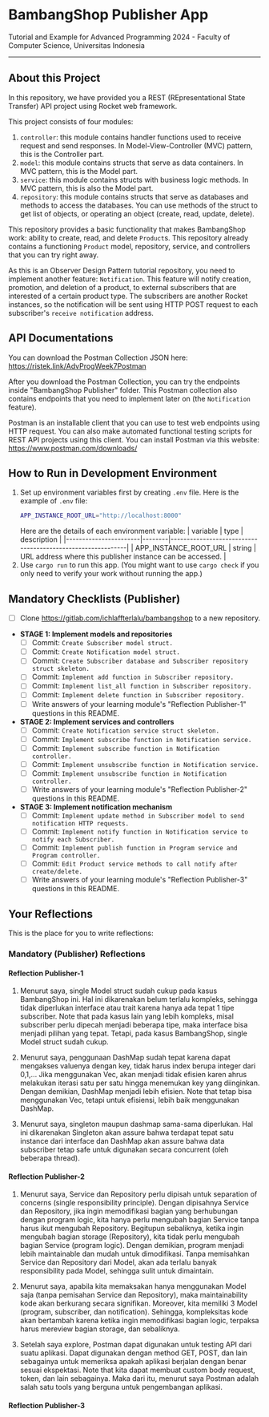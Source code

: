 # BambangShop Publisher App
Tutorial and Example for Advanced Programming 2024 - Faculty of Computer Science, Universitas Indonesia

---

## About this Project
In this repository, we have provided you a REST (REpresentational State Transfer) API project using Rocket web framework.

This project consists of four modules:
1.  `controller`: this module contains handler functions used to receive request and send responses.
    In Model-View-Controller (MVC) pattern, this is the Controller part.
2.  `model`: this module contains structs that serve as data containers.
    In MVC pattern, this is the Model part.
3.  `service`: this module contains structs with business logic methods.
    In MVC pattern, this is also the Model part.
4.  `repository`: this module contains structs that serve as databases and methods to access the databases.
    You can use methods of the struct to get list of objects, or operating an object (create, read, update, delete).

This repository provides a basic functionality that makes BambangShop work: ability to create, read, and delete `Product`s.
This repository already contains a functioning `Product` model, repository, service, and controllers that you can try right away.

As this is an Observer Design Pattern tutorial repository, you need to implement another feature: `Notification`.
This feature will notify creation, promotion, and deletion of a product, to external subscribers that are interested of a certain product type.
The subscribers are another Rocket instances, so the notification will be sent using HTTP POST request to each subscriber's `receive notification` address.

## API Documentations

You can download the Postman Collection JSON here: https://ristek.link/AdvProgWeek7Postman

After you download the Postman Collection, you can try the endpoints inside "BambangShop Publisher" folder.
This Postman collection also contains endpoints that you need to implement later on (the `Notification` feature).

Postman is an installable client that you can use to test web endpoints using HTTP request.
You can also make automated functional testing scripts for REST API projects using this client.
You can install Postman via this website: https://www.postman.com/downloads/

## How to Run in Development Environment
1.  Set up environment variables first by creating `.env` file.
    Here is the example of `.env` file:
    ```bash
    APP_INSTANCE_ROOT_URL="http://localhost:8000"
    ```
    Here are the details of each environment variable:
    | variable              | type   | description                                                |
    |-----------------------|--------|------------------------------------------------------------|
    | APP_INSTANCE_ROOT_URL | string | URL address where this publisher instance can be accessed. |
2.  Use `cargo run` to run this app.
    (You might want to use `cargo check` if you only need to verify your work without running the app.)

## Mandatory Checklists (Publisher)
-   [ ] Clone https://gitlab.com/ichlaffterlalu/bambangshop to a new repository.
-   **STAGE 1: Implement models and repositories**
    -   [ ] Commit: `Create Subscriber model struct.`
    -   [ ] Commit: `Create Notification model struct.`
    -   [ ] Commit: `Create Subscriber database and Subscriber repository struct skeleton.`
    -   [ ] Commit: `Implement add function in Subscriber repository.`
    -   [ ] Commit: `Implement list_all function in Subscriber repository.`
    -   [ ] Commit: `Implement delete function in Subscriber repository.`
    -   [ ] Write answers of your learning module's "Reflection Publisher-1" questions in this README.
-   **STAGE 2: Implement services and controllers**
    -   [ ] Commit: `Create Notification service struct skeleton.`
    -   [ ] Commit: `Implement subscribe function in Notification service.`
    -   [ ] Commit: `Implement subscribe function in Notification controller.`
    -   [ ] Commit: `Implement unsubscribe function in Notification service.`
    -   [ ] Commit: `Implement unsubscribe function in Notification controller.`
    -   [ ] Write answers of your learning module's "Reflection Publisher-2" questions in this README.
-   **STAGE 3: Implement notification mechanism**
    -   [ ] Commit: `Implement update method in Subscriber model to send notification HTTP requests.`
    -   [ ] Commit: `Implement notify function in Notification service to notify each Subscriber.`
    -   [ ] Commit: `Implement publish function in Program service and Program controller.`
    -   [ ] Commit: `Edit Product service methods to call notify after create/delete.`
    -   [ ] Write answers of your learning module's "Reflection Publisher-3" questions in this README.

## Your Reflections
This is the place for you to write reflections:

### Mandatory (Publisher) Reflections

#### Reflection Publisher-1

1. Menurut saya, single Model struct sudah cukup pada kasus BambangShop ini. Hal ini dikarenakan belum terlalu kompleks, sehingga tidak diperlukan interface atau trait karena hanya ada tepat 1 tipe subscriber. Note that pada kasus lain yang lebih kompleks, misal subscriber perlu dipecah menjadi beberapa tipe, maka interface bisa menjadi pilihan yang tepat. Tetapi, pada kasus BambangShop, single Model struct sudah cukup.

2. Menurut saya, penggunaan DashMap sudah tepat karena dapat mengakses valuenya dengan key, tidak harus index berupa integer dari 0,1,... Jika menggunakan Vec, akan menjadi tidak efisien karen ahrus melakukan iterasi satu per satu hingga menemukan key yang diinginkan. Dengan demikian, DashMap menjadi lebih efisien. Note that tetap bisa menggunakan Vec, tetapi untuk efisiensi, lebih baik menggunakan DashMap.

3. Menurut saya, singleton maupun dashmap sama-sama diperlukan. Hal ini dikarenakan Singleton akan assure bahwa terdapat tepat satu instance dari interface dan DashMap akan assure bahwa data subscriber tetap safe untuk digunakan secara concurrent (oleh beberapa thread).

#### Reflection Publisher-2

1. Menurut saya, Service dan Repository perlu dipisah untuk separation of concerns (single responsibility principle). Dengan dipisahnya Service dan Repository, jika ingin memodifikasi bagian yang berhubungan dengan program logic, kita hanya perlu mengubah bagian Service tanpa harus ikut mengubah Repository. Begitupun sebaliknya, ketika ingin mengubah bagian storage (Repository), kita tidak perlu mengubah bagian Service (program logic). Dengan demikian, program menjadi lebih maintainable dan mudah untuk dimodifikasi. Tanpa memisahkan Service dan Repository dari Model, akan ada terlalu banyak responsibility pada Model, sehingga sulit untuk dimaintain.

2. Menurut saya, apabila kita memaksakan hanya menggunakan Model saja (tanpa pemisahan Service dan Repository), maka maintainability kode akan berkurang secara signifikan. Moreover, kita memiliki 3 Model (program, subscriber, dan notification). Sehingga, kompleksitas kode akan bertambah karena ketika ingin memodifikasi bagian logic, terpaksa harus mereview bagian storage, dan sebaliknya.

3. Setelah saya explore, Postman dapat digunakan untuk testing API dari suatu aplikasi. Dapat digunakan dengan method GET, POST, dan lain sebagainya untuk memeriksa apakah aplikasi berjalan dengan benar sesuai ekspektasi. Note that kita dapat membuat custom body request, token, dan lain sebagainya. Maka dari itu, menurut saya Postman adalah salah satu tools yang berguna untuk pengembangan aplikasi. 


#### Reflection Publisher-3
